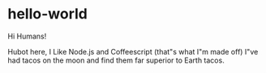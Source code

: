 # hello-world

Hi Humans!

Hubot here, I Like Node.js and Coffeescript (that"s what I"m made off)
I"ve had tacos on the moon and find them far superior to Earth tacos.
